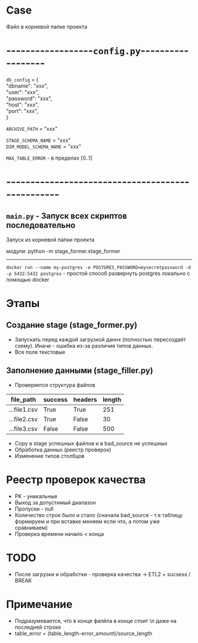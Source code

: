# Case

Файл в корневой папке проекта

# ------------------`config.py`------------------

`db_config` = {   
    "dbname": "xxx",   
    "user": "xxx",     
    "password": "xxx",   
    "host": "xxx",   
    "port": "xxx",    
}

`ARCHIVE_PATH` = "xxx"

`STAGE_SCHEMA_NAME` = "xxx"  
`DIM_MODEL_SCHEMA_NAME` = "xxx"

`MAX_TABLE_ERROR` - в пределах [0..1]

# -------------------------------------------------

`main.py` - Запуск всех скриптов последовательно
---
Запуск из корневой папки проекта 

модули:
python -m stage_former.stage_former


---

`docker run --name my-postgres -e POSTGRES_PASSWORD=mysecretpassword -d -p 5432:5432 postgres` - простой способ развернуть postgres локально с помощью docker
# Этапы  
## Создание stage (stage_former.py)
- Запускать перед каждой загрузкой даннх (полностью пересоздаёт схему). Иначе - ошибка из-за различия типов данных.
- Все поля текстовые 

## Заполнение данными (stage_filler.py)
- Проверяется структура файлов

| file_path | success | headers | length |
|----------------|----------------|----------------|--|
| ...file1.csv    | True     | True     |251|
| ...file2.csv     | True     | False     |30|
| ...file3.csv     | False     | False     |500|


- Copy в stage успешных файлов и в bad_source не успешных
- Обработка данных (реестр проверок)
- Изменение типов столбцов


# Реестр проверок качества
- PK - уникальные
- Выход за допустимый диапазон
- Пропуски - null
- Количество строк было и стало (сначала bad_source - т.е таблицу формируем и при вставке меняем если что, а потом уже сравниваем)
- Проверка времени начало < конца

# TODO
- После загрузки и обработки - проверка качества -> ETL2 + sucsess / BREAK

# Примечание
- Подразумевается, что в конце фалйла в конце стоит \n даже на последней строке
- table_error = (table_length-error_amount)/source_length